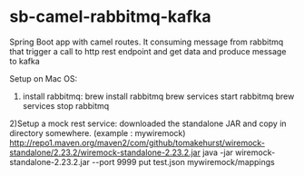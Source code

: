 # sb-camel-rabbitmq-kafka
Spring Boot app with camel routes. It consuming message from rabbitmq that trigger a call to http rest endpoint and get data and produce message to kafka


Setup on Mac OS:
1) install rabbitmq:
brew install rabbitmq
brew services start rabbitmq
brew services stop rabbitmq

2)Setup a mock rest service:
downloaded the standalone JAR and copy in directory somewhere. (example :  mywiremock)
http://repo1.maven.org/maven2/com/github/tomakehurst/wiremock-standalone/2.23.2/wiremock-standalone-2.23.2.jar
java -jar wiremock-standalone-2.23.2.jar --port 9999
put test.json  mywiremock/mappings
